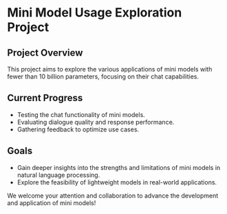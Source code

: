 # Mini Model Usage Exploration Project

## Project Overview

This project aims to explore the various applications of mini models with fewer than 10 billion parameters, focusing on their chat capabilities.

## Current Progress

- Testing the chat functionality of mini models.
- Evaluating dialogue quality and response performance.
- Gathering feedback to optimize use cases.

## Goals

- Gain deeper insights into the strengths and limitations of mini models in natural language processing.
- Explore the feasibility of lightweight models in real-world applications.

We welcome your attention and collaboration to advance the development and application of mini models!
